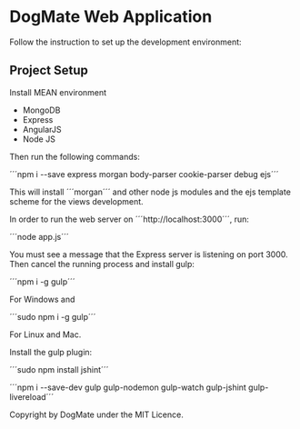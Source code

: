 # DogMate Web Application

Follow the instruction to set up the development environment:

## Project Setup

Install MEAN environment
 * MongoDB
 * Express
 * AngularJS
 * Node JS

Then run the following commands: 

´´´npm i --save express morgan body-parser cookie-parser debug ejs´´´

This will install ´´´morgan´´´ and other node js modules and the ejs template scheme for the views development.

In order to run the web server on ´´´http://localhost:3000´´´, run:

´´´node app.js´´´

You must see a message that the Express server is listening on port 3000.
Then cancel the running process and install gulp:

´´´npm i -g gulp´´´

For Windows and

´´´sudo npm i -g gulp´´´

For Linux and Mac.

Install the gulp plugin:

´´´sudo npm install jshint´´´

´´´npm i --save-dev gulp gulp-nodemon gulp-watch gulp-jshint gulp-livereload´´´

Copyright by DogMate under the MIT Licence.
